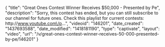 {
    "title": "Great Ones Contest Winner Receives $50,000 - Presented by Pe",
    "description": "Sorry, this contest has ended, but you can still subscribe to our channel for future ones. Check this playlist for current contests: http:\/\/www.youtube.com\/p...",
    "videoid": "146201",
    "date_created": "1437693588",
    "date_modified": "1418181190",
    "type": "captivate",
    "layout": "video",
    "url": "\/v\/great-ones-contest-winner-receives-50-000-presented-by-pe\/146201"
}